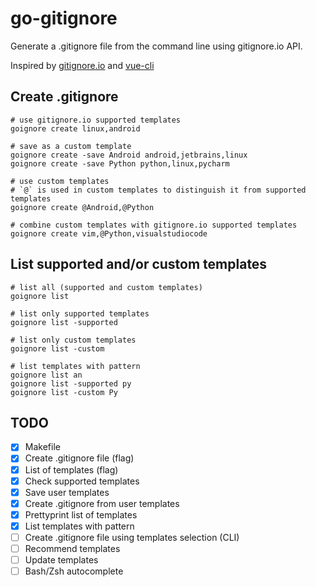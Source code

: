 # go-gitignore

Generate a .gitignore file from the command line using gitignore.io API.

Inspired by [gitignore.io](https://www.gitignore.io/) and
[vue-cli](https://github.com/vuejs/vue-cli)

## Create .gitignore

```shell
# use gitignore.io supported templates
goignore create linux,android

# save as a custom template
goignore create -save Android android,jetbrains,linux
goignore create -save Python python,linux,pycharm

# use custom templates
# `@` is used in custom templates to distinguish it from supported templates
goignore create @Android,@Python

# combine custom templates with gitignore.io supported templates
goignore create vim,@Python,visualstudiocode
```

## List supported and/or custom templates

```shell
# list all (supported and custom templates)
goignore list

# list only supported templates
goignore list -supported

# list only custom templates
goignore list -custom

# list templates with pattern
goignore list an
goignore list -supported py
goignore list -custom Py
```

## TODO

- [x] Makefile
- [x] Create .gitignore file (flag)
- [x] List of templates (flag)
- [x] Check supported templates
- [x] Save user templates
- [x] Create .gitignore from user templates
- [x] Prettyprint list of templates
- [x] List templates with pattern
- [ ] Create .gitignore file using templates selection (CLI)
- [ ] Recommend templates
- [ ] Update templates
- [ ] Bash/Zsh autocomplete
